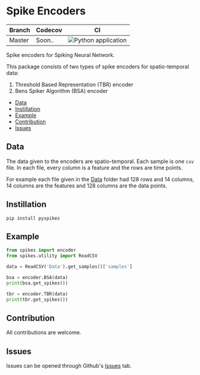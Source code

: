 # Spike Encoders

| Branch | Codecov | CI |
|--------|---------|---------------------------------------------------------------------------------------------------------------------------------------|
| Master | Soon.. | ![Python application](https://github.com/akshaybabloo/Spikes/workflows/Python%20application/badge.svg) |

Spike encoders for Spiking Neural Network.

This package consists of two types of spike encoders for spatio-temporal data:

1. Threshold Based Representation (TBR) encoder
2. Bens Spiker Algorithm (BSA) encoder

<!-- TOC -->

- [Data](#data)
- [Instillation](#instillation)
- [Example](#example)
- [Contribution](#contribution)
- [Issues](#issues)

<!-- /TOC -->

## Data

The data given to the encoders are spatio-temporal. Each sample is one `csv` file. In each file, every column is a feature and the rows are time points.

For example each file given in the [Data](https://github.com/akshaybabloo/Spikes/tree/master/Data) folder had 128 rows and 14 columns, 14 columns are the features and 128 columns are the data points.

## Instillation

```
pip install pyspikes
```

## Example

```python
from spikes import encoder
from spikes.utility import ReadCSV

data = ReadCSV('Data').get_samples()['samples']

bsa = encoder.BSA(data)
print(bsa.get_spikes())

tbr = encoder.TBR(data)
print(tbr.get_spikes())
```

## Contribution

All contributions are welcome.

## Issues

Issues can be opened through Github's [Issues](https://github.com/akshaybabloo/Spikes/issues) tab.
